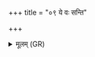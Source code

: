 +++
title = "०९ ये वः सन्ति"

+++
<details><summary>मूलम् (GR)</summary>

ये वः सन्ति सप्त जाता  
अदृष्टाः पुरुषादिनः ।  
ग्राव्णांशून् इव सोमस्य  
तान् सर्वान् प्र मृणीमसि ॥
</details>